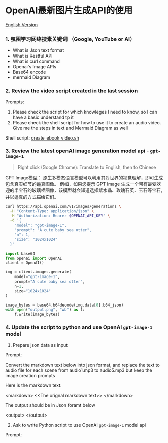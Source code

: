 # OpenAI最新图片生成API的使用

[English Version](README.md)

### 1. 氛围学习网络搜素关键词 （Google, YouTube or AI）

- What is Json text format
- What is Restful API
- What is curl command
- Openai's Image APIs
- Base64 encode
- mermaid Diagram

### 2. Review the video script created in the last session 

Prompts:

1. Please check the script for which knowleges I need to know, so I can have a basic understand tp it
2. Please check the shell script for how to use it to create an audio video.
Give me the steps in text and Mermaid Diagram as well

Shell script: [create_ebook_video.sh](ai_output_zh_CN/create_ebook_video.sh)

### 3. Review the latest openAI image generation model api - `gpt-image-1`

> Right click (Google Chrome): Translate to English, then to Chinese 

GPT Image模型： 原生多模态语言模型可以利用其对世界的视觉理解，即可生成包含真实细节的逼真图像。
例如，如果您提示 GPT Image 生成一个带有最受欢迎的半宝石的玻璃柜图像，该模型就会知道选择紫水晶、玫瑰石英、玉石等宝石，并以逼真的方式描绘它们。

```bash
curl https://api.openai.com/v1/images/generations \
  -H "Content-Type: application/json" \
  -H "Authorization: Bearer $OPENAI_API_KEY" \
  -d '{
    "model": "gpt-image-1",
    "prompt": "A cute baby sea otter",
    "n": 1,
    "size": "1024x1024"
  }'
```

```python
import base64
from openai import OpenAI
client = OpenAI()

img = client.images.generate(
    model="gpt-image-1",
    prompt="A cute baby sea otter",
    n=1,
    size="1024x1024"
)

image_bytes = base64.b64decode(img.data[0].b64_json)
with open("output.png", "wb") as f:
    f.write(image_bytes)
```

### 4. Update the script to python and use OpenAI `gpt-image-1` model 

1. Prepare json data as input

Prompt: 

Convert the markdown text below into json format, and replace the text to audio file for each scene from audio1.mp3 to audio5.mp3 but keep the image creation prompts 

Here is the markdown text:

\<markdown\>
  \<\<The orignal markdown text\>\>
\</markdown\>

The output should be in Json foramt below

\<output\>
\</output\>

2. Ask to write Python script to use  OpenAI `gpt-image-1` model api

Prompt: 